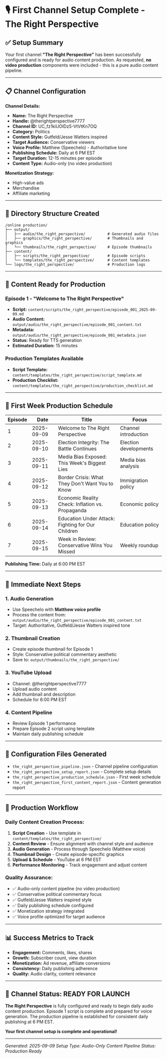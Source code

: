# 🎙️ First Channel Setup Complete - The Right Perspective

## ✅ Setup Summary

Your first channel **"The Right Perspective"** has been successfully configured and is ready for audio content production. As requested, **no video production** components were included - this is a pure audio content pipeline.

---

## 📋 Channel Configuration

**Channel Details:**
- **Name:** The Right Perspective
- **Handle:** @therightperspective7777
- **Channel ID:** UC_fz1kiUOIDz5-VtVtKn7OQ
- **Category:** Politics
- **Content Style:** Gutfeld/Jesse Watters inspired
- **Target Audience:** Conservative viewers
- **Voice Profile:** Matthew (Speechelo) - Authoritative tone
- **Publishing Schedule:** Daily at 6 PM EST
- **Target Duration:** 12-15 minutes per episode
- **Content Type:** Audio-only (no video production)

**Monetization Strategy:**
- High-value ads
- Merchandise
- Affiliate marketing

---

## 📁 Directory Structure Created

```
/online production/
├── output/
│   ├── audio/the_right_perspective/          # Generated audio files
│   ├── graphics/the_right_perspective/       # Thumbnails and graphics
│   └── thumbnails/the_right_perspective/     # Episode thumbnails
├── content/
│   ├── scripts/the_right_perspective/        # Episode scripts
│   └── templates/the_right_perspective/      # Content templates
└── logs/the_right_perspective/               # Production logs
```

---

## 📝 Content Ready for Production

### Episode 1 - "Welcome to The Right Perspective"
- **Script:** `content/scripts/the_right_perspective/episode_001_2025-09-09.md`
- **Audio Content:** `output/audio/the_right_perspective/episode_001_content.txt`
- **Metadata:** `output/audio/the_right_perspective/episode_001_metadata.json`
- **Status:** Ready for TTS generation
- **Estimated Duration:** 15 minutes

### Production Templates Available
- **Script Template:** `content/templates/the_right_perspective/script_template.md`
- **Production Checklist:** `content/templates/the_right_perspective/production_checklist.md`

---

## 📅 First Week Production Schedule

| Episode | Date | Title | Focus |
|---------|------|-------|-------|
| 1 | 2025-09-09 | Welcome to The Right Perspective | Channel introduction |
| 2 | 2025-09-10 | Election Integrity: The Battle Continues | Election developments |
| 3 | 2025-09-11 | Media Bias Exposed: This Week's Biggest Lies | Media bias analysis |
| 4 | 2025-09-12 | Border Crisis: What They Don't Want You to Know | Immigration policy |
| 5 | 2025-09-13 | Economic Reality Check: Inflation vs. Propaganda | Economic policy |
| 6 | 2025-09-14 | Education Under Attack: Fighting for Our Children | Education policy |
| 7 | 2025-09-15 | Week in Review: Conservative Wins You Missed | Weekly roundup |

**Publishing Time:** Daily at 6:00 PM EST

---

## 🎯 Immediate Next Steps

### 1. Audio Generation
- Use Speechelo with **Matthew voice profile**
- Process the content from: `output/audio/the_right_perspective/episode_001_content.txt`
- Target: Authoritative, Gutfeld/Jesse Watters inspired tone

### 2. Thumbnail Creation
- Create episode thumbnail for Episode 1
- Style: Conservative political commentary aesthetic
- Save to: `output/thumbnails/the_right_perspective/`

### 3. YouTube Upload
- Channel: @therightperspective7777
- Upload audio content
- Add thumbnail and description
- Schedule for 6:00 PM EST

### 4. Content Pipeline
- Review Episode 1 performance
- Prepare Episode 2 script using template
- Maintain daily publishing schedule

---

## 🔧 Configuration Files Generated

- `the_right_perspective_pipeline.json` - Channel pipeline configuration
- `the_right_perspective_setup_report.json` - Complete setup details
- `the_right_perspective_production_schedule.json` - First week schedule
- `the_right_perspective_first_content_report.json` - Content generation report

---

## 🚀 Production Workflow

### Daily Content Creation Process:
1. **Script Creation** - Use template in `content/templates/the_right_perspective/`
2. **Content Review** - Ensure alignment with channel style and audience
3. **Audio Generation** - Process through Speechelo (Matthew voice)
4. **Thumbnail Design** - Create episode-specific graphics
5. **Upload & Schedule** - YouTube at 6 PM EST
6. **Performance Monitoring** - Track engagement and adjust content

### Quality Assurance:
- ✅ Audio-only content pipeline (no video production)
- ✅ Conservative political commentary focus
- ✅ Gutfeld/Jesse Watters inspired style
- ✅ Daily publishing schedule configured
- ✅ Monetization strategy integrated
- ✅ Voice profile optimized for target audience

---

## 📊 Success Metrics to Track

- **Engagement:** Comments, likes, shares
- **Growth:** Subscriber count, view duration
- **Monetization:** Ad revenue, affiliate conversions
- **Consistency:** Daily publishing adherence
- **Quality:** Audio clarity, content relevance

---

## 🎉 Channel Status: READY FOR LAUNCH

**The Right Perspective** is fully configured and ready to begin daily audio content production. Episode 1 script is complete and prepared for voice generation. The production pipeline is established for consistent daily publishing at 6 PM EST.

**Your first channel setup is complete and operational!**

---

*Generated: 2025-09-09*
*Setup Type: Audio-Only Content Pipeline*
*Status: Production Ready*
